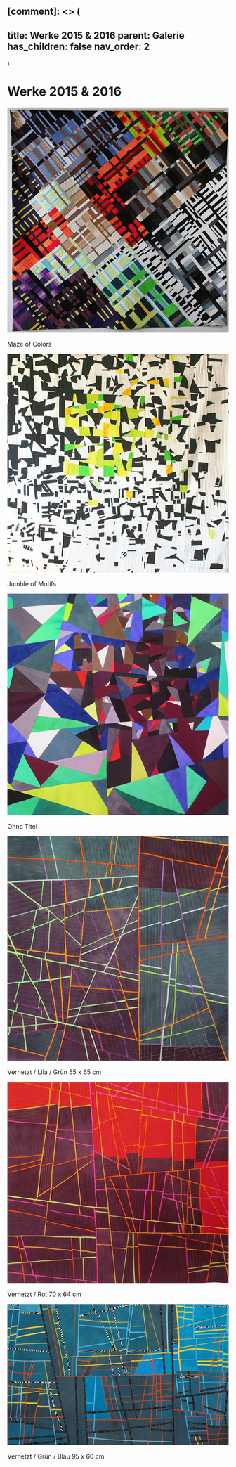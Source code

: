 [comment]: <> (
---
title: Werke 2015 & 2016
parent: Galerie
has_children: false
nav_order: 2
---
)

# Werke 2015 & 2016

![](images/works-2015-2016/1-maze-of-colors.png)

Maze of Colors

![](images/works-2015-2016/2-jumble-of-motifs.png)

Jumble of Motifs

![](images/works-2015-2016/3.png)

Ohne Titel

![](images/works-2015-2016/4-vernetzt-lila-gruen.png)

Vernetzt / Lila / Grün 55 x 65 cm

![](images/works-2015-2016/5-vernetzt-rot.png)

Vernetzt / Rot 70 x 64 cm

![](images/works-2015-2016/6-vernetzt-gruen-blau.png)

Vernetzt / Grün / Blau 95 x 60 cm